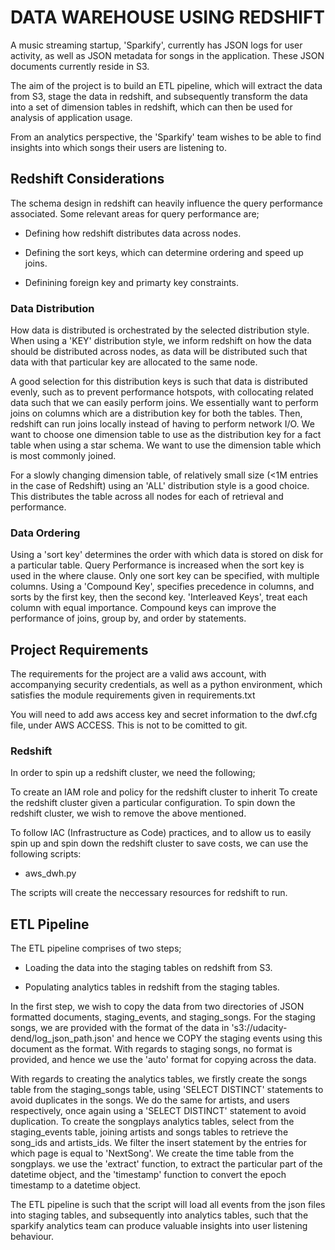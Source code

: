 # DATA WAREHOUSE USING REDSHIFT

A music streaming startup, 'Sparkify', currently has JSON logs for user activity, as well as JSON metadata for songs in the application. These JSON documents currently reside in S3.

The aim of the project is to build an ETL pipeline, which will extract the data from S3, stage the data in redshift, and subsequently transform the data into a set of dimension tables in redshift, which can then be used for analysis of application usage.

From an analytics perspective, the 'Sparkify' team wishes to be able to find insights into which songs their users are listening to.


## Redshift Considerations

The schema design in redshift can heavily influence the query performance associated. Some relevant areas for query performance are;

- Defining how redshift distributes data across nodes.

- Defining the sort keys, which can determine ordering and speed up joins.

- Definining foreign key and primarty key constraints.


### Data Distribution

How data is distributed is orchestrated by the selected distribution style. When using a 'KEY' distribution style, we inform redshift on how the data should be distributed across nodes, as data will be distributed such that data with that particular key are allocated to the same node.

A good selection for this distribution keys is such that data is distributed evenly, such as to prevent performance hotspots, with collocating related data such that we can easily perform joins. We essentially want to perform joins on columns which are a distribution key for both the tables. Then, redshift can run joins locally instead of having to perform network I/O. We want to choose one dimension table to use as the distribution key for a fact table when using a star schema. We want to use the dimension table which is most commonly joined.

For a slowly changing dimension table, of relatively small size (<1M entries in the case of Redshift) using an 'ALL' distribution style is a good choice. This distributes the table across all nodes for each of retrieval and performance.

### Data Ordering

Using a 'sort key' determines the order with which data is stored on disk for a particular table. Query Performance is increased when the sort key is used in the where clause. Only one sort key can be specified, with multiple columns. Using a 'Compound Key', specifies precedence in columns, and sorts by the first key, then the second key. 'Interleaved Keys', treat each column with equal importance. Compound keys can improve the performance of joins, group by, and order by statements.


## Project Requirements

The requirements for the project are a valid aws account, with accompanying security credentials, as well as a python environment, which satisfies the module requirements given in requirements.txt

You will need to add aws access key and secret information to the dwf.cfg file, under AWS ACCESS. This is not to be comitted to git.

### Redshift
In order to spin up a redshift cluster, we need the following;

To create an IAM role and policy for the redshift cluster to inherit
To create the redshift cluster given a particular configuration.
To spin down the redshift cluster, we wish to remove the above mentioned.

To follow IAC (Infrastructure as Code) practices, and to allow us to easily spin up and spin down the redshift cluster to save costs, we can use the following scripts:

- aws_dwh.py

The scripts will create the neccessary resources for redshift to run.


## ETL Pipeline

The ETL pipeline comprises of two steps;

- Loading the data into the staging tables on redshift from S3.

- Populating analytics tables in redshift from the staging tables.

In the first step, we wish to copy the data from two directories of JSON formatted documents, staging_events, and staging_songs. For the staging songs, we are provided with the format of the data in 's3://udacity-dend/log_json_path.json' and hence we COPY the staging events using this document as the format. With regards to staging songs, no format is provided, and hence we use the 'auto' format for copying across the data.

With regards to creating the analytics tables, we firstly create the songs table from the staging_songs table, using 'SELECT DISTINCT' statements to avoid duplicates in the songs. We do the same for artists, and users respectively, once again using a 'SELECT DISTINCT' statement to avoid duplication. To create the songplays analytics tables, select from the staging_events table, joining artists and songs tables to retrieve the song_ids and artists_ids. We filter the insert statement by the entries for which page is equal to 'NextSong'. We create the time table from the songplays. we use the 'extract' function, to extract the particular part of the datetime object, and the 'timestamp' function to convert the epoch timestamp to a datetime object.

The ETL pipeline is such that the script will load all events from the json files into staging tables, and subsequently into analytics tables, such that the sparkify analytics team can produce valuable insights into user listening behaviour.
